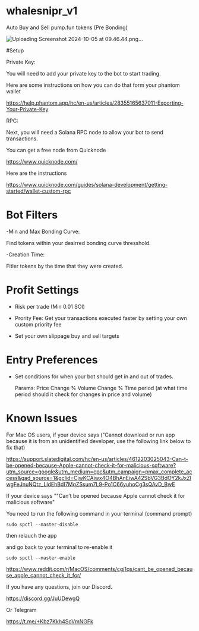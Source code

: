 # whalesnipr_v1
Auto Buy and Sell pump.fun tokens (Pre Bonding) 

![Uploading Screenshot 2024-10-05 at 09.46.44.png…]()





#Setup 


Private Key:

You will need to add your private key to the bot to start trading. 

Here are some instructions on how you can do that form your phantom wallet

https://help.phantom.app/hc/en-us/articles/28355165637011-Exporting-Your-Private-Key


RPC: 

Next, you will need a Solana RPC node to allow your bot to send transactions.  

You can get a free node from Quicknode 

https://www.quicknode.com/

Here are the instructions 

https://www.quicknode.com/guides/solana-development/getting-started/wallet-custom-rpc



# Bot Filters

-Min and Max Bonding Curve:

Find tokens within your desirred bonding curve thresshold. 

-Creation Time:

Fitler tokens by the time that they were created. 



# Profit Settings

- Risk per trade (Min 0.01 SOl)
- Prority Fee: Get your transactions executed faster by setting your own custom priority fee 

- Set your own slippage buy and sell targets 



# Entry Preferences 

- Set conditions for when your bot should get in and out of trades. 
 
    Params: 
    Price Change %
    Volume Change % 
    Time period (at what time period should  it check for changes in price and volume)


# Known Issues 

For Mac OS users, if your device says ("Cannot download or run app because it is from an unidentified developer, use the following link below to fix that) 

https://support.slatedigital.com/hc/en-us/articles/4612203025043-Can-t-be-opened-because-Apple-cannot-check-it-for-malicious-software?utm_source=google&utm_medium=cpc&utm_campaign=pmax_complete_access&gad_source=1&gclid=CjwKCAjwx4O4BhAnEiwA42SbVG3BdOY2kJxZlwgFeJnuNQtz_LldEhBdI7MqZSsum7L9-Po1C66yuhoCg3sQAvD_BwE

If your device says ""Can’t be opened because Apple cannot check it for malicious software"

You need to run the following command in your terminal (command prompt) 

`sudo spctl --master-disable`

then relauch the app 

and go back to your terminal to re-enable it 


`sudo spctl --master-enable`

https://www.reddit.com/r/MacOS/comments/cgj1qs/cant_be_opened_because_apple_cannot_check_it_for/


If you have any questions, join our Discord. 

https://discord.gg/JuUDewgQ

Or Telegram

https://t.me/+Kbz7Kkh4SoVmNGFk

